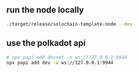
## run the node locally
```bash
./target/release/solochain-template-node --dev
```

## use the polkadot api
```bash
# npx papi add devnet -n ws://127.0.0.1:9944
npx papi add dev -w ws://127.0.0.1:9944
```

<!-- 
# type-test

test with ts

## polkadot api

```bash
npx papi add devnet -w ws://10.0.0.11:9944
```

## get the new metadata

```bash
sh get-metadata.sh
```

## run all tests

```bash
yarn run test
```

## To run a particular test case, you can pass an argument with the name or part of the name. For example:

```bash
yarn run test -- -g "Can set subnet parameter"
``` -->
